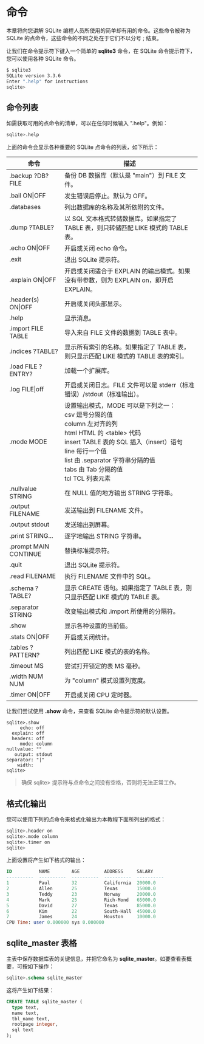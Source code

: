 # 命令

本章将向您讲解 SQLite 编程人员所使用的简单却有用的命令。这些命令被称为 SQLite 的点命令，这些命令的不同之处在于它们不以分号 ; 结束。

让我们在命令提示符下键入一个简单的 **sqlite3** 命令，在 SQLite 命令提示符下，您可以使用各种 SQLite 命令。

```bash
$ sqlite3
SQLite version 3.3.6
Enter ".help" for instructions
sqlite>
```

## 命令列表

如需获取可用的点命令的清单，可以在任何时候输入 ".help"。例如：

```bash
sqlite>.help
```

上面的命令会显示各种重要的 SQLite 点命令的列表，如下所示：

| 命令 | 描述 |
| --- | --- |
| .backup ?DB? FILE | 备份 DB 数据库（默认是 "main"）到 FILE 文件。 |
| .bail ON\|OFF | 发生错误后停止。默认为 OFF。 |
| .databases | 列出数据库的名称及其所依附的文件。 |
| .dump ?TABLE? | 以 SQL 文本格式转储数据库。如果指定了 TABLE 表，则只转储匹配 LIKE 模式的 TABLE 表。 |
| .echo ON\|OFF | 开启或关闭 echo 命令。 |
| .exit | 退出 SQLite 提示符。 |
| .explain ON\|OFF | 开启或关闭适合于 EXPLAIN 的输出模式。如果没有带参数，则为 EXPLAIN on，即开启 EXPLAIN。 |
| .header(s) ON\|OFF | 开启或关闭头部显示。 |
| .help | 显示消息。 |
| .import FILE TABLE | 导入来自 FILE 文件的数据到 TABLE 表中。 |
| .indices ?TABLE? | 显示所有索引的名称。如果指定了 TABLE 表，则只显示匹配 LIKE 模式的 TABLE 表的索引。 |
| .load FILE ?ENTRY? | 加载一个扩展库。 |
| .log FILE\|off | 开启或关闭日志。FILE 文件可以是 stderr（标准错误）/stdout（标准输出）。 |
| .mode MODE | 设置输出模式，MODE 可以是下列之一：<br/>csv 逗号分隔的值<br/>column 左对齐的列<br/>html HTML 的 \<table\> 代码<br/>insert TABLE 表的 SQL 插入（insert）语句<br/>line 每行一个值<br/>list 由 .separator 字符串分隔的值<br/>tabs 由 Tab 分隔的值<br/>tcl TCL 列表元素|
| .nullvalue STRING | 在 NULL 值的地方输出 STRING 字符串。 |
| .output FILENAME | 发送输出到 FILENAME 文件。 |
| .output stdout | 发送输出到屏幕。 |
| .print STRING... | 逐字地输出 STRING 字符串。 |
| .prompt MAIN CONTINUE | 替换标准提示符。 |
| .quit | 退出 SQLite 提示符。 |
| .read FILENAME | 执行 FILENAME 文件中的 SQL。 |
| .schema ?TABLE? | 显示 CREATE 语句。如果指定了 TABLE 表，则只显示匹配 LIKE 模式的 TABLE 表。 |
| .separator STRING | 改变输出模式和 .import 所使用的分隔符。 |
| .show | 显示各种设置的当前值。 |
| .stats ON\|OFF | 开启或关闭统计。 |
| .tables ?PATTERN? | 列出匹配 LIKE 模式的表的名称。 |
| .timeout MS | 尝试打开锁定的表 MS 毫秒。 |
| .width NUM NUM | 为 "column" 模式设置列宽度。 |
| .timer ON\|OFF | 开启或关闭 CPU 定时器。 |

让我们尝试使用 **.show** 命令，来查看 SQLite 命令提示符的默认设置。

```text
sqlite>.show
     echo: off
  explain: off
  headers: off
     mode: column
nullvalue: ""
   output: stdout
separator: "|"
    width:
sqlite>
```

> 确保 sqlite> 提示符与点命令之间没有空格，否则将无法正常工作。

## 格式化输出

您可以使用下列的点命令来格式化输出为本教程下面所列出的格式：

```bash
sqlite>.header on
sqlite>.mode column
sqlite>.timer on
sqlite>
```

上面设置将产生如下格式的输出：

```sql
ID          NAME        AGE         ADDRESS     SALARY
----------  ----------  ----------  ----------  ----------
1           Paul        32          California  20000.0
2           Allen       25          Texas       15000.0
3           Teddy       23          Norway      20000.0
4           Mark        25          Rich-Mond   65000.0
5           David       27          Texas       85000.0
6           Kim         22          South-Hall  45000.0
7           James       24          Houston     10000.0
CPU Time: user 0.000000 sys 0.000000
```

## sqlite_master 表格

主表中保存数据库表的关键信息，并把它命名为 **sqlite\_master**。如要查看表概要，可按如下操作：

```sql
sqlite>.schema sqlite_master
```

这将产生如下结果：

```sql
CREATE TABLE sqlite_master (
  type text,
  name text,
  tbl_name text,
  rootpage integer,
  sql text
);
```
